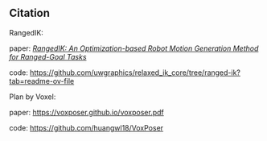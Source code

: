 ## Citation
RangedIK:

   paper: [*RangedIK: An Optimization-based Robot Motion Generation Method for Ranged-Goal Tasks*](https://arxiv.org/abs/2302.13935)
 
   code: https://github.com/uwgraphics/relaxed_ik_core/tree/ranged-ik?tab=readme-ov-file

   

Plan by Voxel:

   paper: https://voxposer.github.io/voxposer.pdf
   
   code: https://github.com/huangwl18/VoxPoser



